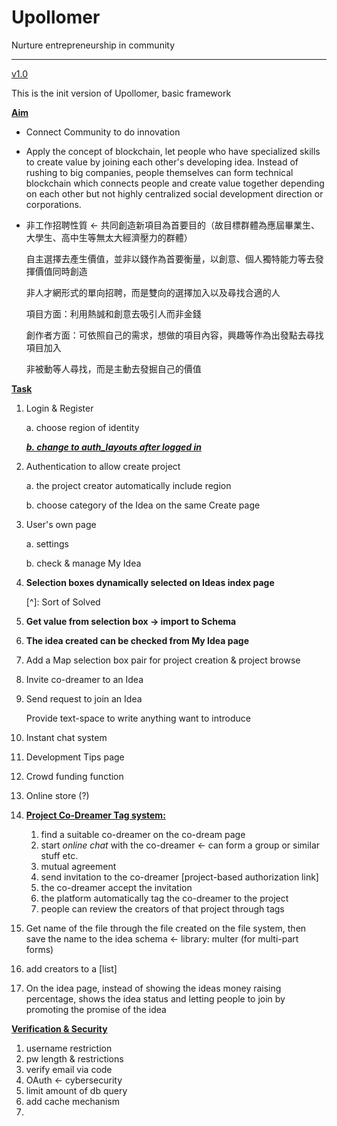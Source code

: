 # Upollomer

Nurture entrepreneurship in community

------

<u>v1.0</u>

This is the init version of Upollomer, basic framework

**<u>Aim</u>**

- Connect Community to do innovation

- Apply the concept of blockchain, let people who have specialized skills to create value by joining each other's developing idea. Instead of rushing to big companies, people themselves can form technical blockchain which connects people and create value together depending on each other but not highly centralized social development direction or corporations. 

- 非工作招聘性質 <- 共同創造新項目為首要目的（故目標群體為應屆畢業生、大學生、高中生等無太大經濟壓力的群體）

  自主選擇去產生價值，並非以錢作為首要衡量，以創意、個人獨特能力等去發揮價值同時創造

  非人才網形式的單向招聘，而是雙向的選擇加入以及尋找合適的人

  項目方面：利用熱誠和創意去吸引人而非金錢

  創作者方面：可依照自己的需求，想做的項目內容，興趣等作為出發點去尋找項目加入

  非被動等人尋找，而是主動去發掘自己的價值

**<u>Task</u>**

1. Login & Register

   a. choose region of identity

   <u>***b. change to auth_layouts after logged in***</u>

2. Authentication to allow create project

   a. the project creator automatically include region

   b. choose category of the Idea on the same Create page

3. User's own page

   a. settings

   b. check & manage My Idea

4. **Selection boxes dynamically selected on Ideas index page**

   [^]: Sort of Solved

5. **Get value from selection box -> import to Schema**

6. **The idea created can be checked from My Idea page**

7. Add a Map selection box pair for project creation & project browse

8. Invite co-dreamer to an Idea

9. Send request to join an Idea

   Provide text-space to write anything want to introduce

10. Instant chat system

11. Development Tips page

12. Crowd funding function

13. Online store (?)

14. **<u>Project Co-Dreamer Tag system:</u>**

    1. find a suitable co-dreamer on the co-dream page
    2. start *online chat* with the co-dreamer <- can form a group or similar stuff etc.
    3. mutual agreement
    4. send invitation to the co-dreamer [project-based authorization link]
    5. the co-dreamer accept the invitation
    6. the platform automatically tag the co-dreamer to the project
    7. people can review the creators of that project through tags

15. Get name of the file through the file created on the file system, then save the name to the idea schema <- library: multer (for multi-part forms)

16. add creators to a [list]

17. On the idea page, instead of showing the ideas money raising percentage, shows the idea status and letting people to join by promoting the promise of the idea

**<u>Verification & Security</u>**

1. username restriction
2. pw length & restrictions
3. verify email via code
4. OAuth <- cybersecurity
5. limit amount of db query
6. add cache mechanism
7. 

